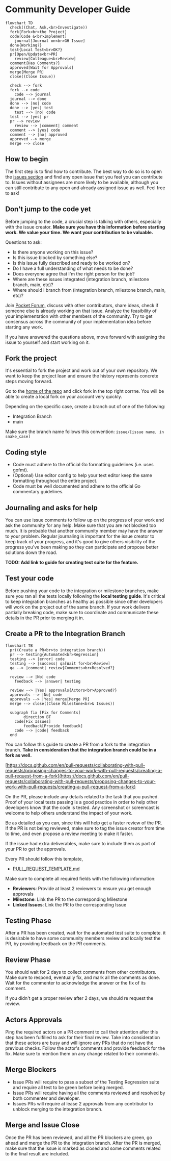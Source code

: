 # Community Developer Guide

```mermaid
flowchart TD
  check((Chat, Ask,<br>Investigate))
  fork[Fork<br>the Project]
  code[Code &<br>Implement]
	journal[Journal on<br>GH Issue]
  done{Working?}
  test{Local Test<br>OK?}
  pr[Open/Update<br>PR]
	review[Colleague<br>Review]
  comment{Has Comments?}
  approved[Wait for Approvals]
  merge[Merge PR]
  close((Close Issue))

  check --> fork
  fork --> code
	code --> journal
  journal --> done
  done --> |no| code
  done --> |yes| test
	test --> |no| code
  test --> |yes| pr
  pr --> review
	review --> |comment| comment
  comment --> |yes| code
  comment --> |no| approved
  approved --> merge
  merge --> close
```

## How to begin

The first step is to find how to contribute. The best way to do so is to open the [issues section](https://github.com/pokt-network/pocket/issues) and find any open issue that you feel you can contribute to. Issues without assignees are more likely to be available, although you can still contribute to any open and already assigned issue as well. Feel free to ask!

## Don't jump to the code yet

Before jumping to the code, a crucial step is talking with others, especially with the issue creator. **Make sure you have this information before starting work. We value your time. We want your contribution to be valuable.**

Questions to ask:
- Is there anyone working on this issue?
- Is this issue blocked by something else?
- Is this issue fully described and ready to be worked on?
- Do I have a full understanding of what needs to be done?
- Does everyone agree that I'm the right person for the job?
- Where are these issues integrated (integration branch, milestone branch, main, etc)?
- Where should I branch from (integration branch, milestone branch, main, etc)?

Join [Pocket Forum](https://forum.pokt.network/), discuss with other contributors, share ideas, check if someone else is already working on that issue. Analyze the feasibility of your implementation with other members of the community. Try to get consensus across the community of your implementation idea before starting any work.

If you have answered the questions above, move forward with assigning the issue to yourself and start working on it.

## Fork the project

It's essential to fork the project and work out of your own repository. We want to keep the project lean and ensure the history represents concrete steps moving forward.

Go to the [home of the repo](https://github.com/pokt-network/pocket) and click fork in the top right corrne. You will be able to create a local fork on your account very quickly.

Depending on the specific case, create a branch out of one of the following:
- Integration Branch
- main

Make sure the branch name follows this convention: `issue/[issue name, in snake_case]`

## Coding style
- Code must adhere to the official Go formatting guidelines (i.e. uses gofmt).
- (Optional) Use editor config to help your text editor keep the same formatting throughout the entire project.
- Code must be well documented and adhere to the official Go commentary guidelines.

## Journaling and asks for help

You can use issue comments to follow up on the progress of your work and ask the community for any help. Make sure that you are not blocked too much. It is probable that another community member may have the answer to your problem. Regular journaling is important for the issue creator to keep track of your progress, and it's good to give others visibility of the progress you've been making so they can participate and propose better solutions down the road.

**TODO: Add link to guide for creating test suite for the feature.**

## Test your code

Before pushing your code to the integration or milestone branches, make sure you ran all the tests locally following the **local testing guide**. It's critical to keep integration branches as healthy as possible since other developers will work on the project out of the same branch. If your work delivers partially breaking code, make sure to coordinate and communicate these details in the PR prior to merging it in.

## Create a PR to the Integration Branch

```mermaid
flowchart TB
  pr((Create a PR<br>to integration branch))
  pr --> testing{Automated<br>Regression}
  testing --> |error| code
  testing --> |success| qa[Wait for<br>Review]
  qa --> |comment| review{Comments<br>Resolved?}
  
  review --> |No| code
	feedback --> |answer| testing

  review --> |Yes| approvals{Actors<br>Approved?}
  approvals --> |No| code
  approvals --> |Yes| merge[Merge PR]
  merge --> close((Close Milestone<br>& Issues))

  subgraph fix [Fix for Comments]
		direction BT
    code[Fix Issues]
		feedback[Provide feedback]
    code --> |code| feedback
  end
```

You can follow this guide to create a PR from a fork to the integration branch. **Take in consideration that the integration branch could be in a fork as well.**

[https://docs.github.com/en/pull-requests/collaborating-with-pull-requests/proposing-changes-to-your-work-with-pull-requests/creating-a-pull-request-from-a-fork](https://docs.github.com/en/pull-requests/collaborating-with-pull-requests/proposing-changes-to-your-work-with-pull-requests/creating-a-pull-request-from-a-fork)

On the PR, please include any details related to the task that you pushed. Proof of your local tests passing is a good practice in order to help other developers know that the code is tested. Any screenshot or screencast is welcome to help others understand the impact of your work.

Be as detailed as you can, since this will help get a faster review of the PR. If the PR is not being reviewed, make sure to tag the issue creator from time to time, and even propose a review meeting to make it faster.

If the issue had extra deliverables, make sure to include them as part of your PR to get the approvals.

Every PR should follow this template,

* [PULL\_REQUEST\_TEMPLATE.md](../../../.github/PULL_REQUEST_TEMPLATE.md)

Make sure to complete all required fields with the following information:
- **Reviewers**: Provide at least 2 reviewers to ensure you get enough approvals
- **Milestone**: Link the PR to the corresponding Milestone
- **Linked Issues**: Link the PR to the corresponding Issue

## Testing Phase

After a PR has been created, wait for the automated test suite to complete. it is desirable to have some community members review and locally test the PR, by providing feedback on the PR comments.

## Review Phase

You should wait for 2 days to collect comments from other contributors. Make sure to respond, eventually fix, and mark all the comments as done.
Wait for the commenter to acknowledge the answer or the fix of its comment.

If you didn't get a proper review after 2 days, we should re request the review.

## Actors Approvals

Ping the required actors on a PR comment to call their attention after this step has been fulfilled to ask for their final review. Take into consideration that these actors are busy and will ignore any PRs that do not have the previous checks. Follow the actor's comments and provide feedback for the fix. Make sure to mention them on any change related to their comments.

## Merge Blockers

- Issue PRs will require to pass a subset of the Testing Regression suite and require all test to be green before being merged.
- Issue PRs will require having all the comments reviewed and resolved by both commenter and developer.
- Issues PRs will require at lease 2 approvals from any contributor to unblock merging to the integration branch.

## Merge and Issue Close

Once the PR has been reviewed, and all the PR blockers are green, go ahead and merge the PR to the integration branch. After the PR is merged, make sure that the issue is marked as closed and some comments related to the final result are included.


